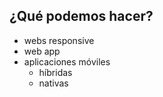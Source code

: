 ## ¿Qué podemos hacer?

<ul>
<li class="fragment" data-fragment-index="1">webs responsive</li>
<li class="fragment" data-fragment-index="2">web app</li>
<li class="fragment" data-fragment-index="3">aplicaciones móviles
    <ul>
        <li>híbridas</li>
        <li>nativas</li>
    </ul>
</li>
</ul>
